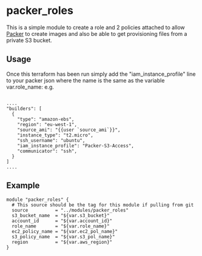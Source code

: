 # packer_roles

This is a simple module to create a role and 2 policies attached to allow [Packer](https://www.packer.io/intro/) to create images and also be able to get provisioning files from a private S3 bucket.

## Usage

Once this terraform has been run simply add the "iam_instance_profile" line to your packer json where the name is the same as the variable var.role_name:
e.g.
```hcl

....
"builders": [
  {
    "type": "amazon-ebs",
    "region": "eu-west-1",
    "source_ami": "{{user `source_ami`}}",
    "instance_type": "t2.micro",
    "ssh_username": "ubuntu",
    "iam_instance_profile": "Packer-S3-Access",
    "communicator": "ssh",
  }
]
....
```

## Example
```hcl
module "packer_roles" {
  # This source should be the tag for this module if pulling from git
  source          = "../modules/packer_roles"
  s3_bucket_name  = "${var.s3_bucket}"
  account_id      = "${var.account_id}"
  role_name       = "${var.role_name}"
  ec2_policy_name = "${var.ec2_pol_name}"
  s3_policy_name  = "${var.s3_pol_name}"
  region          = "${var.aws_region}"
}
```
